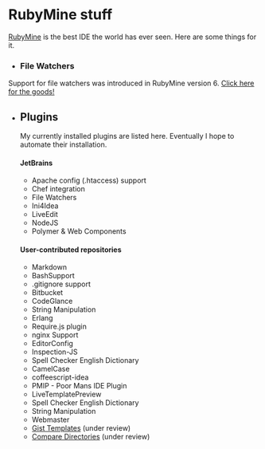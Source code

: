 # RubyMine stuff
[RubyMine](http://www.jetbrains.com/ruby/) is the best IDE the world has ever seen. Here are some things for it.

- ### File Watchers
Support for file watchers was introduced in RubyMine version 6. [Click here for the goods!](/file-watchers)
- ## Plugins

  My currently installed plugins are listed here. Eventually I hope to automate their installation.
    
  #### JetBrains
  - Apache config (.htaccess) support
  - Chef integration
  - File Watchers
  - Ini4Idea
  - LiveEdit
  - NodeJS
  - Polymer & Web Components

  #### User-contributed repositories
  - Markdown
  - BashSupport
  - .gitignore support
  - Bitbucket
  - CodeGlance
  - String Manipulation
  - Erlang
  - Require.js plugin
  - nginx Support
  - EditorConfig
  - Inspection-JS
  - Spell Checker English Dictionary
  - CamelCase
  - coffeescript-idea
  - PMIP - Poor Mans IDE Plugin
  - LiveTemplatePreview
  - Spell Checker English Dictionary
  - String Manipulation
  - Webmaster
  - [Gist Templates](http://geowarin.github.io/gist-templates-plugin) (under review)
  - [Compare Directories](http://plugins.intellij.net/plugin/?idea&id=113) (under review)